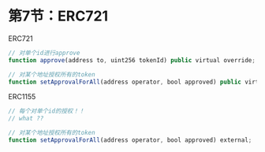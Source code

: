 # 第7节：ERC721



ERC721

```js
// 对单个id进行approve    
function approve(address to, uint256 tokenId) public virtual override;

// 对某个地址授权所有的token
function setApprovalForAll(address operator, bool approved) public virtual override;
```



ERC1155

```js
// 每个对单个id的授权！！
// what ??

// 对某个地址授权所有的token
function setApprovalForAll(address operator, bool approved) external;
```

